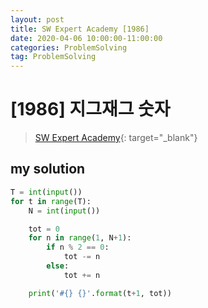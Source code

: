 ```yaml
---
layout: post
title: SW Expert Academy [1986]
date: 2020-04-06 10:00:00-11:00:00
categories: ProblemSolving
tag: ProblemSolving
---
```


# [1986] 지그재그 숫자
> [SW Expert Academy](https://swexpertacademy.com/main/main.do){: target="_blank"}

## my solution
```python
T = int(input())
for t in range(T):
    N = int(input())

    tot = 0
    for n in range(1, N+1):
        if n % 2 == 0:
            tot -= n
        else:
            tot += n

    print('#{} {}'.format(t+1, tot))
```
